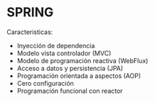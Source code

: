 # SPRING
Caracteristicas: 
* Inyección de dependencia
* Modelo vista controlador (MVC)
* Modelo de programación reactiva (WebFlux)
* Acceso a datos y persistencia (JPA)
* Programación orientada a aspectos (AOP)
* Cero configuración
* Programación funcional con reactor